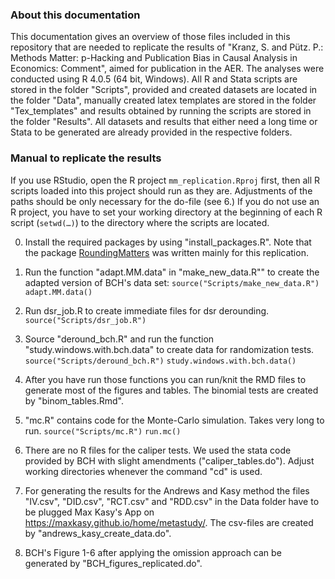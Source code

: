 ### About this documentation
This documentation gives an overview of those files included in this repository that are needed to replicate the results of "Kranz, S. and Pütz. P.: Methods Matter: p-Hacking and Publication Bias in Causal Analysis in Economics: Comment", aimed for publication in the AER.
The analyses were conducted using R 4.0.5 (64 bit, Windows). All R and Stata scripts are stored in the folder "Scripts", provided and created datasets are located in the folder "Data", manually created latex templates are stored in the folder "Tex_templates" and results obtained by running the scripts are stored in the folder "Results". All datasets and results that either need a long time or Stata to be generated are already provided in the respective folders.

### Manual to replicate the results
If you use RStudio, open the R project 
`mm_replication.Rproj` first, then all R scripts loaded into this project should run as they are. Adjustments of the paths should be only necessary for the do-file (see 6.)
If you do not use an R project, you have to set your working directory at the beginning of each R script (`setwd(…)`) to the directory where the scripts are located.

0. Install the required packages by using "install_packages.R". Note that the package [RoundingMatters](https://github.com/skranz/RoundingMatters) was written mainly for this replication.

1. Run the function "adapt.MM.data" in "make_new_data.R"" to create the adapted version of BCH's data set:
`source("Scripts/make_new_data.R")`
`adapt.MM.data()`

2. Run dsr_job.R to create immediate files for dsr derounding.
`source("Scripts/dsr_job.R")`

3. Source "deround_bch.R" and run the function "study.windows.with.bch.data" to create data for randomization tests.
`source("Scripts/deround_bch.R")`
`study.windows.with.bch.data()`

4. After you have run those functions you can run/knit the RMD files to generate most of the figures and tables. The binomial tests are created by "binom_tables.Rmd".

5. "mc.R" contains code for the Monte-Carlo simulation. Takes very long to run.
`source("Scripts/mc.R")`
`run.mc()`

6. There are no R files for the caliper tests. We used the stata code provided by BCH with slight amendments ("caliper_tables.do"). Adjust working directories whenever the command "cd" is used.

7. For generating the results for the Andrews and Kasy method the files "IV.csv", "DID.csv", "RCT.csv" and "RDD.csv" in the Data folder have to be plugged Max Kasy's App on https://maxkasy.github.io/home/metastudy/. The csv-files are created by "andrews_kasy_create_data.do".

8. BCH's Figure 1-6 after applying the omission approach can be generated by "BCH_figures_replicated.do".